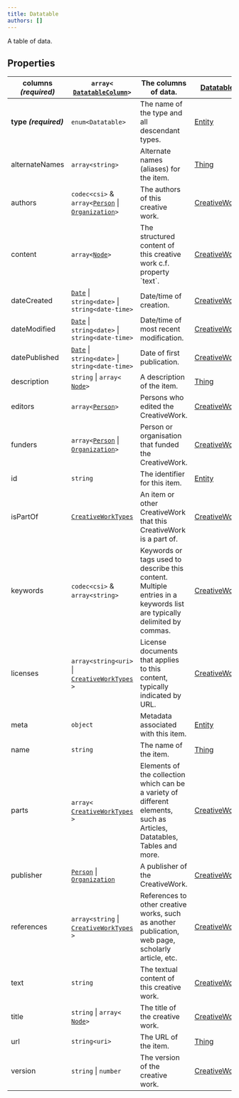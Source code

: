 ```yaml
---
title: Datatable
authors: []
---
```


A table of data.

## Properties

| **columns _(required)_** | `array<`​[`DatatableColumn`](./DatatableColumn.html)​`>`                                       | The columns of data.                                                                                                     | [Datatable](./Datatable.html)       |
| ------------------------ | ---------------------------------------------------------------------------------------------- | ------------------------------------------------------------------------------------------------------------------------ | ----------------------------------- |
| **type _(required)_**    | `enum<`​`Datatable`​`>`                                                                        | The name of the type and all descendant types.                                                                           | [Entity](./Entity.html)             |
| alternateNames           | `array<`​`string`​`>`                                                                          | Alternate names (aliases) for the item.                                                                                  | [Thing](./Thing.html)               |
| authors                  | `codec<csi>` & `array<`​[`Person`](./Person.html) \| [`Organization`](./Organization.html)​`>` | The authors of this creative work.                                                                                       | [CreativeWork](./CreativeWork.html) |
| content                  | `array<`​[`Node`](./Node.html)​`>`                                                             | The structured content of this creative work c.f. property \`text\`.                                                     | [CreativeWork](./CreativeWork.html) |
| dateCreated              | [`Date`](./Date.html) \| `string<date>` \| `string<date-time>`                                 | Date/time of creation.                                                                                                   | [CreativeWork](./CreativeWork.html) |
| dateModified             | [`Date`](./Date.html) \| `string<date>` \| `string<date-time>`                                 | Date/time of most recent modification.                                                                                   | [CreativeWork](./CreativeWork.html) |
| datePublished            | [`Date`](./Date.html) \| `string<date>` \| `string<date-time>`                                 | Date of first publication.                                                                                               | [CreativeWork](./CreativeWork.html) |
| description              | `string` \| `array<`​[`Node`](./Node.html)​`>`                                                 | A description of the item.                                                                                               | [Thing](./Thing.html)               |
| editors                  | `array<`​[`Person`](./Person.html)​`>`                                                         | Persons who edited the CreativeWork.                                                                                     | [CreativeWork](./CreativeWork.html) |
| funders                  | `array<`​[`Person`](./Person.html) \| [`Organization`](./Organization.html)​`>`                | Person or organisation that funded the CreativeWork.                                                                     | [CreativeWork](./CreativeWork.html) |
| id                       | `string`                                                                                       | The identifier for this item.                                                                                            | [Entity](./Entity.html)             |
| isPartOf                 | [`CreativeWorkTypes`](./CreativeWorkTypes.html)                                                | An item or other CreativeWork that this CreativeWork is a part of.                                                       | [CreativeWork](./CreativeWork.html) |
| keywords                 | `codec<csi>` & `array<`​`string`​`>`                                                           | Keywords or tags used to describe this content. Multiple entries in a keywords list are typically delimited by commas.   | [CreativeWork](./CreativeWork.html) |
| licenses                 | `array<`​`string<uri>` \| [`CreativeWorkTypes`](./CreativeWorkTypes.html)​`>`                  | License documents that applies to this content, typically indicated by URL.                                              | [CreativeWork](./CreativeWork.html) |
| meta                     | `object`                                                                                       | Metadata associated with this item.                                                                                      | [Entity](./Entity.html)             |
| name                     | `string`                                                                                       | The name of the item.                                                                                                    | [Thing](./Thing.html)               |
| parts                    | `array<`​[`CreativeWorkTypes`](./CreativeWorkTypes.html)​`>`                                   | Elements of the collection which can be a variety of different elements, such as Articles, Datatables, Tables and more.  | [CreativeWork](./CreativeWork.html) |
| publisher                | [`Person`](./Person.html) \| [`Organization`](./Organization.html)                             | A publisher of the CreativeWork.                                                                                         | [CreativeWork](./CreativeWork.html) |
| references               | `array<`​`string` \| [`CreativeWorkTypes`](./CreativeWorkTypes.html)​`>`                       | References to other creative works, such as another publication, web page, scholarly article, etc.                       | [CreativeWork](./CreativeWork.html) |
| text                     | `string`                                                                                       | The textual content of this creative work.                                                                               | [CreativeWork](./CreativeWork.html) |
| title                    | `string` \| `array<`​[`Node`](./Node.html)​`>`                                                 | The title of the creative work.                                                                                          | [CreativeWork](./CreativeWork.html) |
| url                      | `string<uri>`                                                                                  | The URL of the item.                                                                                                     | [Thing](./Thing.html)               |
| version                  | `string` \| `number`                                                                           | The version of the creative work.                                                                                        | [CreativeWork](./CreativeWork.html) |
